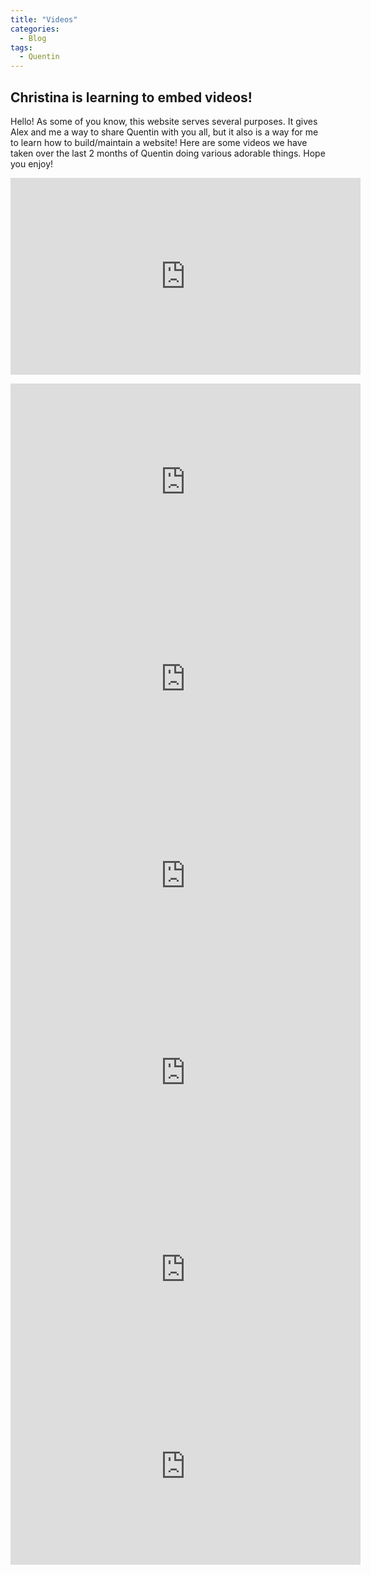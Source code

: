 ```yaml
---
title: "Videos"
categories:
  - Blog
tags:
  - Quentin
---
```


## Christina is learning to embed videos!

Hello! As some of you know, this website serves several purposes. It gives Alex and me a way to share Quentin with you all, but it also is a way for me to learn how to build/maintain a website! Here are some videos we have taken over the last 2 months of Quentin doing various adorable things. Hope you enjoy!

<iframe width="560" height="315" src="https://www.youtube.com/embed/sdiwQLBcYqo" frameborder="0" allow="accelerometer; autoplay; encrypted-media; gyroscope; picture-in-picture" allowfullscreen></iframe>

<p></p>

<iframe width="560" height="315" src="https://www.youtube.com/embed/96u6pIj__v0" frameborder="0" allow="accelerometer; autoplay; encrypted-media; gyroscope; picture-in-picture" allowfullscreen></iframe>

<iframe width="560" height="315" src="https://www.youtube.com/embed/qgujhBZyvbc" frameborder="0" allow="accelerometer; autoplay; encrypted-media; gyroscope; picture-in-picture" allowfullscreen></iframe>

<iframe width="560" height="315" src="https://www.youtube.com/embed/I3CrDeJukXc" frameborder="0" allow="accelerometer; autoplay; encrypted-media; gyroscope; picture-in-picture" allowfullscreen></iframe>

<iframe width="560" height="315" src="https://www.youtube.com/embed/TyihODmfK20" frameborder="0" allow="accelerometer; autoplay; encrypted-media; gyroscope; picture-in-picture" allowfullscreen></iframe>

<iframe width="560" height="315" src="https://www.youtube.com/embed/o0rVaJcVFoI" frameborder="0" allow="accelerometer; autoplay; encrypted-media; gyroscope; picture-in-picture" allowfullscreen></iframe>

<iframe width="560" height="315" src="https://www.youtube.com/embed/BT0oJP1Tz04" frameborder="0" allow="accelerometer; autoplay; encrypted-media; gyroscope; picture-in-picture" allowfullscreen></iframe>
